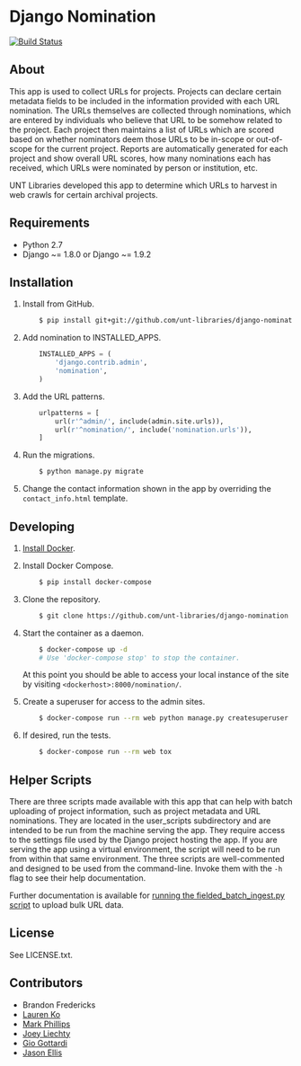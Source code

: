 Django Nomination
=================

[![Build Status](https://travis-ci.org/unt-libraries/django-nomination.svg?branch=master)](https://travis-ci.org/unt-libraries/django-nomination)


About
-----

This app is used to collect URLs for projects. Projects can declare certain
metadata fields to be included in the information provided with each URL
nomination. The URLs themselves are collected through nominations, which are
entered by individuals who believe that URL to be somehow related to the
project. Each project then maintains a list of URLs which are scored based on
whether nominators deem those URLs to be in-scope or out-of-scope for the
current project. Reports are automatically generated for each project and show
overall URL scores, how many nominations each has received, which URLs were
nominated by person or institution, etc.

UNT Libraries developed this app to determine which URLs to harvest in web
crawls for certain archival projects.


Requirements
------------

* Python 2.7
* Django ~= 1.8.0 or Django ~= 1.9.2


Installation
------------

1. Install from GitHub.
    ```sh
        $ pip install git+git://github.com/unt-libraries/django-nomination.git
    ```

2. Add nomination to INSTALLED_APPS.
    ```python
        INSTALLED_APPS = (
            'django.contrib.admin',
            'nomination',
        )
    ```

3. Add the URL patterns.
    ```python
        urlpatterns = [
            url(r'^admin/', include(admin.site.urls)),
            url(r'^nomination/', include('nomination.urls')),
        ]
    ```

4. Run the migrations.
    ```sh
        $ python manage.py migrate
    ```

5. Change the contact information shown in the app by overriding the `contact_info.html` template.


Developing
----------

1. [Install Docker](http://docs.docker.com/installation/).

2. Install Docker Compose.
    ```sh
        $ pip install docker-compose
    ```

3. Clone the repository.
    ```sh
        $ git clone https://github.com/unt-libraries/django-nomination
    ```

4. Start the container as a daemon.
    ```sh
        $ docker-compose up -d
        # Use 'docker-compose stop' to stop the container.
    ```
    At this point you should be able to access your local instance of the site by visiting `<dockerhost>:8000/nomination/`.

5. Create a superuser for access to the admin sites.
    ```sh
        $ docker-compose run --rm web python manage.py createsuperuser
    ```

6. If desired, run the tests.
    ```sh
        $ docker-compose run --rm web tox
    ```


Helper Scripts
--------------

There are three scripts made available with this app that can help with batch
uploading of project information, such as project metadata and URL nominations.
They are located in the user_scripts subdirectory and are intended to be run
from the machine serving the app. They require access to the settings file used
by the Django project hosting the app. If you are serving the app using a virtual
environment, the script will need to be run from within that same environment.
The three scripts are well-commented and designed to be used from the
command-line. Invoke them with the `-h` flag to see their help documentation.

Further documentation is available for [running the fielded_batch_ingest.py script](https://github.com/unt-libraries/django-nomination/wiki/Fielded-Batch-Ingest-Helper-Script)
to upload bulk URL data.

License
-------

See LICENSE.txt.


Contributors
------------

* Brandon Fredericks
* [Lauren Ko](https://github.com/ldko)
* [Mark Phillips](https://github.com/vphill)
* [Joey Liechty](https://github.com/yeahdef)
* [Gio Gottardi](https://github.com/somexpert)
* [Jason Ellis](https://github.com/jason-ellis)
